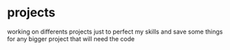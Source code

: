 # projects
working on differents projects just to perfect my skills and save some things for any bigger project that will need the code
